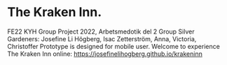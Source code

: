# The Kraken Inn.
FE22 KYH Group Project 2022, Arbetsmedotik del 2
Group Silver Gardeners:
Josefine Li Högberg, Isac Zetterström, Anna, Victoria, Christoffer
Prototype is designed for mobile user.
Welcome to experience The Kraken Inn online: https://josefinelihogberg.github.io/krakeninn
